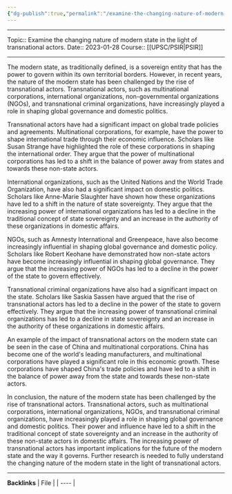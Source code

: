 ```yaml
---
{"dg-publish":true,"permalink":"/examine-the-changing-nature-of-modern-state-in-the-light-of-transnational-actors/"}
---
```


----
Topic:: Examine the changing nature of modern state in the  light of transnational actors.
Date:: 2023-01-28
Course:: [[UPSC/PSIR\|PSIR]] 

----

The modern state, as traditionally defined, is a sovereign entity that has the power to govern within its own territorial borders. However, in recent years, the nature of the modern state has been challenged by the rise of transnational actors. Transnational actors, such as multinational corporations, international organizations, non-governmental organizations (NGOs), and transnational criminal organizations, have increasingly played a role in shaping global governance and domestic politics. 

Transnational actors have had a significant impact on global trade policies and agreements. Multinational corporations, for example, have the power to shape international trade through their economic influence. Scholars like Susan Strange have highlighted the role of these corporations in shaping the international order. They argue that the power of multinational corporations has led to a shift in the balance of power away from states and towards these non-state actors.

International organizations, such as the United Nations and the World Trade Organization, have also had a significant impact on domestic politics. Scholars like Anne-Marie Slaughter have shown how these organizations have led to a shift in the nature of state sovereignty. They argue that the increasing power of international organizations has led to a decline in the traditional concept of state sovereignty and an increase in the authority of these organizations in domestic affairs.

NGOs, such as Amnesty International and Greenpeace, have also become increasingly influential in shaping global governance and domestic policy. Scholars like Robert Keohane have demonstrated how non-state actors have become increasingly influential in shaping global governance. They argue that the increasing power of NGOs has led to a decline in the power of the state to govern effectively.

Transnational criminal organizations have also had a significant impact on the state. Scholars like Saskia Sassen have argued that the rise of transnational actors has led to a decline in the power of the state to govern effectively. They argue that the increasing power of transnational criminal organizations has led to a decline in state sovereignty and an increase in the authority of these organizations in domestic affairs.

An example of the impact of transnational actors on the modern state can be seen in the case of China and multinational corporations. China has become one of the world's leading manufacturers, and multinational corporations have played a significant role in this economic growth. These corporations have shaped China's trade policies and have led to a shift in the balance of power away from the state and towards these non-state actors.

In conclusion, the nature of the modern state has been challenged by the rise of transnational actors. Transnational actors, such as multinational corporations, international organizations, NGOs, and transnational criminal organizations, have increasingly played a role in shaping global governance and domestic politics. Their power and influence have led to a shift in the traditional concept of state sovereignty and an increase in the authority of these non-state actors in domestic affairs. The increasing power of transnational actors has important implications for the future of the modern state and the way it governs. Further research is needed to fully understand the changing nature of the modern state in the light of transnational actors.





---
**Backlinks**
| File |
| ---- |



